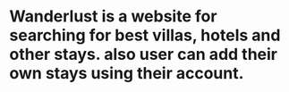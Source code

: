 # Wanderlust is a website for searching for best villas, hotels and other stays. also user can add their own stays using their account.

